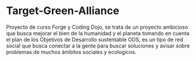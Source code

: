# Target-Green-Alliance
Proyecto de curso Forge y Coding Dojo, se trata de un proyecto ambicioso que busca mejorar el bien de la humanidad y el planeta tomando en cuenta el plan de los Objetivos de Desarrollo sustentable ODS, es un tipo de red social que busca conectar a la gente para buscar soluciones y avisar sobre problemas de muchos ámbitos sociales y ecologicos. 
